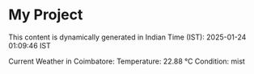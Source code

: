 # My Project

This content is dynamically generated in Indian Time (IST): 2025-01-24 01:09:46 IST


Current Weather in Coimbatore:
Temperature: 22.88 °C
Condition: mist
